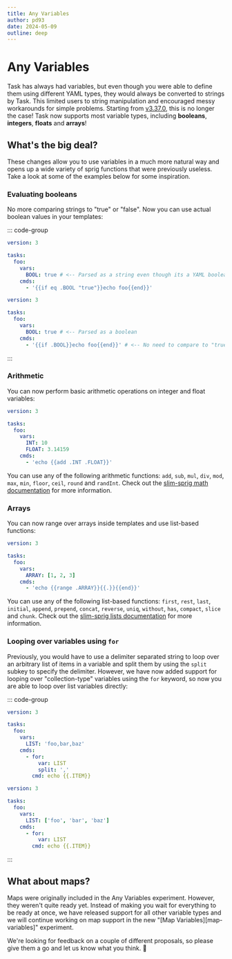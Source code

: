```yaml
---
title: Any Variables
author: pd93
date: 2024-05-09
outline: deep
---
```


# Any Variables

<AuthorCard :author="$frontmatter.author" />

Task has always had variables, but even though you were able to define them
using different YAML types, they would always be converted to strings by Task.
This limited users to string manipulation and encouraged messy workarounds for
simple problems. Starting from [v3.37.0][v3.37.0], this is no longer the case!
Task now supports most variable types, including **booleans**, **integers**,
**floats** and **arrays**!

## What's the big deal?

These changes allow you to use variables in a much more natural way and opens up
a wide variety of sprig functions that were previously useless. Take a look at
some of the examples below for some inspiration.

### Evaluating booleans

No more comparing strings to "true" or "false". Now you can use actual boolean
values in your templates:

::: code-group

```yaml [Before]
version: 3

tasks:
  foo:
    vars:
      BOOL: true # <-- Parsed as a string even though its a YAML boolean
    cmds:
      - '{{if eq .BOOL "true"}}echo foo{{end}}'
```

```yaml [After]
version: 3

tasks:
  foo:
    vars:
      BOOL: true # <-- Parsed as a boolean
    cmds:
      - '{{if .BOOL}}echo foo{{end}}' # <-- No need to compare to "true"
```

:::

### Arithmetic

You can now perform basic arithmetic operations on integer and float variables:

```yaml
version: 3

tasks:
  foo:
    vars:
      INT: 10
      FLOAT: 3.14159
    cmds:
      - 'echo {{add .INT .FLOAT}}'
```

You can use any of the following arithmetic functions: `add`, `sub`, `mul`,
`div`, `mod`, `max`, `min`, `floor`, `ceil`, `round` and `randInt`. Check out
the [slim-sprig math documentation][slim-sprig-math] for more information.

### Arrays

You can now range over arrays inside templates and use list-based functions:

```yaml
version: 3

tasks:
  foo:
    vars:
      ARRAY: [1, 2, 3]
    cmds:
      - 'echo {{range .ARRAY}}{{.}}{{end}}'
```

You can use any of the following list-based functions: `first`, `rest`, `last`,
`initial`, `append`, `prepend`, `concat`, `reverse`, `uniq`, `without`, `has`,
`compact`, `slice` and `chunk`. Check out the [slim-sprig lists
documentation][slim-sprig-list] for more information.

### Looping over variables using `for`

Previously, you would have to use a delimiter separated string to loop over an
arbitrary list of items in a variable and split them by using the `split` subkey
to specify the delimiter. However, we have now added support for looping over
"collection-type" variables using the `for` keyword, so now you are able to loop
over list variables directly:

::: code-group

```yaml [Before]
version: 3

tasks:
  foo:
    vars:
      LIST: 'foo,bar,baz'
    cmds:
      - for:
          var: LIST
          split: ','
        cmd: echo {{.ITEM}}
```

```yaml [After]
version: 3

tasks:
  foo:
    vars:
      LIST: ['foo', 'bar', 'baz']
    cmds:
      - for:
          var: LIST
        cmd: echo {{.ITEM}}
```

:::

## What about maps?

Maps were originally included in the Any Variables experiment. However, they
weren't quite ready yet. Instead of making you wait for everything to be ready
at once, we have released support for all other variable types and we will
continue working on map support in the new "[Map Variables][map-variables]"
experiment.

We're looking for feedback on a couple of different proposals, so please give
them a go and let us know what you think. :pray:

[v3.37.0]: https://github.com/go-task/task/releases/tag/v3.37.0
[slim-sprig-math]: https://go-task.github.io/slim-sprig/math.html
[slim-sprig-list]: https://go-task.github.io/slim-sprig/lists.html

